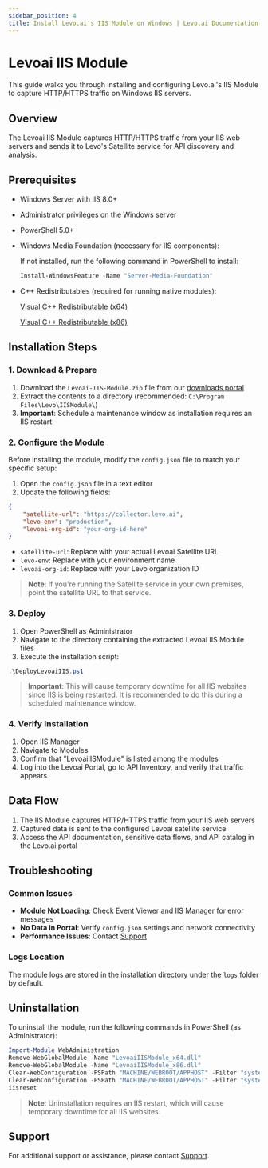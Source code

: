 ```yaml
---
sidebar_position: 4
title: Install Levo.ai's IIS Module on Windows | Levo.ai Documentation
---
```


# Levoai IIS Module

This guide walks you through installing and configuring Levo.ai's IIS Module to capture HTTP/HTTPS traffic on Windows IIS servers.

## Overview

The Levoai IIS Module captures HTTP/HTTPS traffic from your IIS web servers and sends it to Levo's Satellite service for API discovery and analysis.

## Prerequisites

- Windows Server with IIS 8.0+
- Administrator privileges on the Windows server
- PowerShell 5.0+
- Windows Media Foundation (necessary for IIS components):

    If not installed, run the following command in PowerShell to install:
    ```powershell
    Install-WindowsFeature -Name "Server-Media-Foundation"
    ```

- C++ Redistributables (required for running native modules):

    [Visual C++ Redistributable (x64)](https://aka.ms/vs/17/release/vc_redist.x64.exe)

    [Visual C++ Redistributable (x86)](https://aka.ms/vs/17/release/vc_redist.x86.exe)

## Installation Steps

### 1. Download & Prepare

1. Download the `Levoai-IIS-Module.zip` file from our [downloads portal](https://github.com/levoai/downloads/tree/main/IIS)
2. Extract the contents to a directory (recommended: `C:\Program Files\Levo\IISModule\`)
3. **Important**: Schedule a maintenance window as installation requires an IIS restart

### 2. Configure the Module

Before installing the module, modify the `config.json` file to match your specific setup:

1. Open the `config.json` file in a text editor
2. Update the following fields:

```json
{
    "satellite-url": "https://collector.levo.ai",
    "levo-env": "production",
    "levoai-org-id": "your-org-id-here"
}
```

- `satellite-url`: Replace with your actual Levoai Satellite URL
- `levo-env`: Replace with your environment name
- `levoai-org-id`: Replace with your Levo organization ID

> **Note**: If you're running the Satellite service in your own premises, point the satellite URL to that service.

### 3. Deploy

1. Open PowerShell as Administrator
2. Navigate to the directory containing the extracted Levoai IIS Module files
3. Execute the installation script:

```powershell
.\DeployLevoaiIIS.ps1
```

> **Important**: This will cause temporary downtime for all IIS websites since IIS is being restarted. It is recommended to do this during a scheduled maintenance window.

### 4. Verify Installation

1. Open IIS Manager
2. Navigate to Modules
3. Confirm that "LevoaiIISModule" is listed among the modules
4. Log into the Levoai Portal, go to API Inventory, and verify that traffic appears

## Data Flow

1. The IIS Module captures HTTP/HTTPS traffic from your IIS web servers
2. Captured data is sent to the configured Levoai satellite service
3. Access the API documentation, sensitive data flows, and API catalog in the Levo.ai portal

## Troubleshooting

### Common Issues

- **Module Not Loading**: Check Event Viewer and IIS Manager for error messages
- **No Data in Portal**: Verify `config.json` settings and network connectivity
- **Performance Issues**: Contact [Support](mailto:support@levo.ai)

### Logs Location

The module logs are stored in the installation directory under the `logs` folder by default.

## Uninstallation

To uninstall the module, run the following commands in PowerShell (as Administrator):

```powershell
Import-Module WebAdministration
Remove-WebGlobalModule -Name "LevoaiIISModule_x64.dll"
Remove-WebGlobalModule -Name "LevoaiIISModule_x86.dll"
Clear-WebConfiguration -PSPath "MACHINE/WEBROOT/APPHOST" -Filter "system.webServer/modules/add[@name='LevoaiIISModule_x64.dll']"
Clear-WebConfiguration -PSPath "MACHINE/WEBROOT/APPHOST" -Filter "system.webServer/modules/add[@name='LevoaiIISModule_x86.dll']"
iisreset
```

> **Note**: Uninstallation requires an IIS restart, which will cause temporary downtime for all IIS websites.

## Support

For additional support or assistance, please contact [Support](mailto:support@levo.ai).